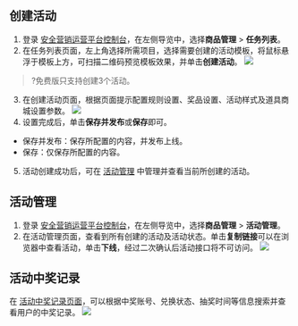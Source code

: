 ## 创建活动
1. 登录 [安全营销运营平台控制台](https://console.cloud.tencent.com/smop/data/mallUser)，在左侧导览中，选择**商品管理** > **任务列表**。
2. 在任务列表页面，左上角选择所需项目，选择需要创建的活动模板，将鼠标悬浮于模板上方，可扫描二维码预览模板效果，并单击**创建活动**。
![](https://qcloudimg.tencent-cloud.cn/raw/974a55d94395f9c4c776fde9640bfbf3.png)
>?免费版只支持创建3个活动。
3. 在创建活动页面，根据页面提示配置规则设置、奖品设置、活动样式及道具商城设置参数。
![](https://qcloudimg.tencent-cloud.cn/raw/54c9f7204d716780ab2ecae42bf085f5.png)
4. 设置完成后，单击**保存并发布**或**保存**即可。
  - 保存并发布：保存所配置的内容，并发布上线。
  - 保存：仅保存所配置的内容。
5. 活动创建成功后，可在 [活动管理](https://console.cloud.tencent.com/smop/mall/act_manager) 中管理并查看当前所创建的活动。

## 活动管理
1. 登录 [安全营销运营平台控制台](https://console.cloud.tencent.com/smop/data/mallUser)，在左侧导览中，选择**商品管理** > **活动管理**。
2. 在活动管理页面，查看到所有创建的活动及活动状态。单击**复制链接**可以在浏览器中查看活动，单击**下线**，经过二次确认后活动接口将不可访问。
![](https://qcloudimg.tencent-cloud.cn/raw/cb60c8820082d356f6bd2d44e6564c69.png)

## 活动中奖记录
在 [活动中奖记录页面](https://console.cloud.tencent.com/smop/mall/act_lottery_record)，可以根据中奖账号、兑换状态、抽奖时间等信息搜索并查看用户的中奖记录。
![](https://qcloudimg.tencent-cloud.cn/raw/81b60d2d356d2e706471ce26b4d9a176.png)

